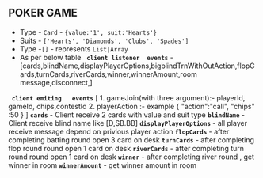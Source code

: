 ## POKER GAME


- Type - `Card` - `{value:'1', suit:'Hearts'}`
- Suits - `['Hearts', 'Diamonds', 'Clubs', 'Spades']`
- Type -`[]` - represents `List|Array`
- As per below table
**` client listener  events`** - [cards,blindName,displayPlayerOptions,bigblindTrnWithOutAction,flopCards,turnCards,riverCards,winner,winnerAmount,room message,disconnect,]



**` client emiting   events`** [
    1.  gameJoin(with three argument):-  playerId, gameId, chips,contestId
    2. playerAction :- example {
                              "action":"call",
                               "chips" :50
                                }
]
**`cards`** - Client receive 2 cards with value and suit type
**`blindName`** - Client receive blind name like [D,SB.BB]
**`displayPlayerOptions`** - all player receive message depend on privious player action 
**`flopCards`** - after completing batting round open 3 card on desk
**`turnCards`** -  after completing flop round round open 1 card on desk
**`riverCards`** - after completing turn round round open 1 card on desk
**`winner`** - after completing river round  , get winner in room 
**`winnerAmount`** - get winner amount  in room 





